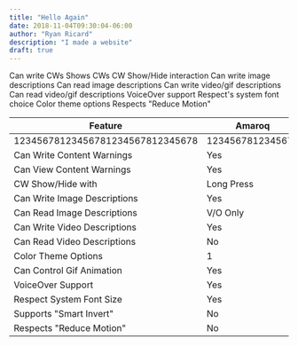 ```yaml
---
title: "Hello Again"
date: 2018-11-04T09:30:04-06:00
author: "Ryan Ricard"
description: "I made a website"
draft: true
---
```


Can write CWs
Shows CWs
CW Show/Hide interaction
Can write image descriptions
Can read image descriptions
Can write video/gif descriptions
Can read video/gif descriptions
VoiceOver support
Respect's system font choice
Color theme options
Respects "Reduce Motion"


Feature                          | Amaroq         | Mast           | Toot!          | Tootdon        | Tootle         | Tusk           |
---------------------------------|----------------|----------------|----------------|----------------|----------------|----------------|         
12345678123456781234567812345678 |1234567812345678|1234567812345678|1234567812345678|1234567812345678|1234567812345678|1234567812345678|
Can Write Content Warnings       | Yes            | Yes            | Yes
Can View Content Warnings        | Yes            | Config         | Yes
CW Show/Hide with                | Long Press     | Tap            | Tap
Can Write Image Descriptions     | Yes            | Yes            | Yes
Can Read Image Descriptions      | V/O Only       | No             | Yes
Can Write Video Descriptions     | Yes            | Yes            | N/A
Can Read Video Descriptions      | No             | No             | No
Color Theme Options              | 1              | 4              | 1
Can Control Gif Animation        | Yes            | Hide Images    | No
VoiceOver Support                | Yes            |
Respect System Font Size         | Yes            |
Supports "Smart Invert"          | No             |
Respects "Reduce Motion"         | No             |
